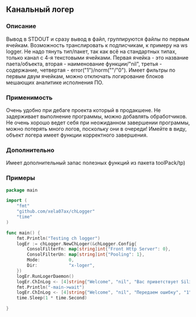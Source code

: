 ## Канальный логер

### Описание
Вывод в STDOUT и сразу вывод в файл, группируются файлы по первым ячейкам. Возможность транслировать к подписчикам, к примеру на ws logger. Не надо тянуть тип/пакет, так как всё на стандартных типах, только канал с 4-я текстовыми ячейками. Первая ячейка - это название паета/объекта, вторая - наименование функции/"nil", третья - содержание, четвертая - error("1")/norm(""/"0"). Имеет фильтры по первым двум ячейкам, можно отключать логирование блоков мешающих аналитике исполнения ПО.

### Применимость
Очень удобно при дебаге проекта который в продакшене. Не задерживает выполнение программы, можно добавлять обработчиков. 
Не очень хорошо ведет себя при неожиданном завершении программы, можно потерять много логов, поскольку они в очереди! Имейте в виду, объект логера имеет функции корректного завершения.

### Дополнительно
Имеет дополнительный запас полезных функций из пакета toolPack/tp)

### Примеры

```go
package main

import (
	"fmt"
	"github.com/xela07ax/chLogger"
	"time"
)

func main() {
	fmt.Println("Testing ch logger")
	logEr := chLogger.NewChLoger(&chLogger.Config{
		ConsolFilterFn: map[string]int{"Front Http Server": 0},
		ConsolFilterUn: map[string]int{"Pooling": 1},
		Mode:           0,
		Dir:            "x-loger",
	})
	logEr.RunLogerDaemon()
	logEr.ChInLog <- [4]string{"Welcome", "nil", "Вас приветствует Silika-FileКонтроллер v1.1"}
	fmt.Println("-main->wait")
	logEr.ChInLog <- [4]string{"Welcome", "nil", "Передаем ошибку", "1"}
	time.Sleep(1 * time.Second)

}
```
